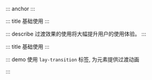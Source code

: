 ::: anchor
:::

::: title 基础使用
:::

::: describe 过渡效果的使用将大幅提升用户的使用体验。
:::

::: title 基础使用
:::

::: demo 使用 `lay-transition` 标签, 为元素提供过渡动画

<template>
  <lay-button @click="changeVisible">开始</lay-button>
  <br/>
  <br/>
  <lay-transition>
    <div v-show="visible">
        <ul style="width:300px;background: #79C48C;border-radius: 4px;height:200px;">
        </ul>
    </div>
  </lay-transition>
</template>

<script>
import { ref } from 'vue'

export default {
  setup() {

    const visible = ref(true);

    const changeVisible = () => {
        visible.value = !visible.value;
    }

    return {
        changeVisible
    }
  }
}
</script>

:::